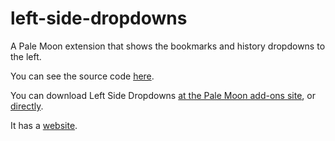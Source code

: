 # left-side-dropdowns
A Pale Moon extension that shows the bookmarks and history dropdowns to the left.

You can see the source code [here](https://github.com/techboyg5/left-side-dropdowns/tree/master/1.0).

You can download Left Side Dropdowns [at the Pale Moon add-ons site](https://addons.palemoon.org/addon/leftsidedropdowns/), or [directly](https://github.com/techboyg5/left-side-dropdowns/raw/master/1.0.xpi).

It has a [website](https://techboyg5.github.io/left-side-dropdowns/).
